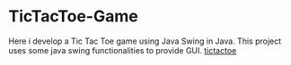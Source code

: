 # TicTacToe-Game
Here i  develop a Tic Tac Toe game using Java Swing in Java. This project uses some java swing functionalities to provide GUI.
[tictactoe](https://user-images.githubusercontent.com/90037965/155130498-9ee9eb1b-b2c7-4806-9f27-8bf6c00ca730.jpeg)
